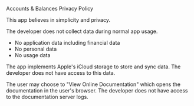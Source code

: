 Accounts & Balances Privacy Policy

This app believes in simplicity and privacy.

The developer does not collect data during normal app usage.

- No application data including financial data
- No personal data
- No usage data

The app implements Apple's iCloud storage to store and sync data. The developer does not have access to this data.

The user may choose to "View Online Documentation" which opens the documentation in the user's browser. The developer does not have access to the documentation server logs.
